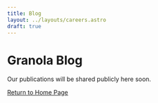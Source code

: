 ```yaml
---
title: Blog
layout: ../layouts/careers.astro
draft: true
---
```


# Granola Blog

Our publications will be shared publicly here soon. 

[Return to Home Page](/)